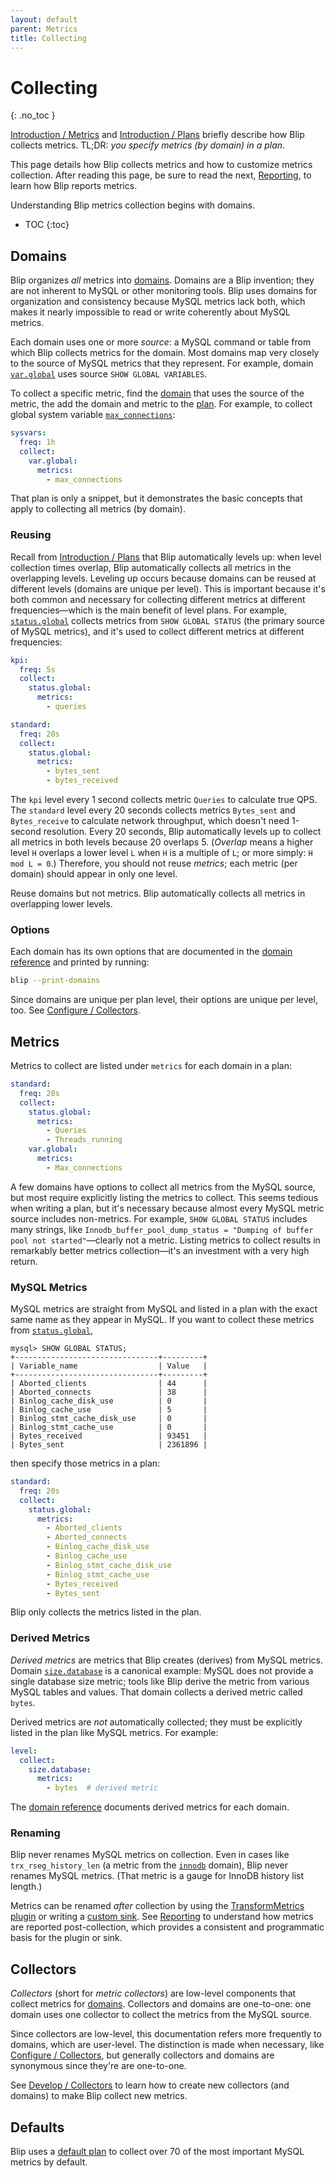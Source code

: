```yaml
---
layout: default
parent: Metrics
title: Collecting
---
```


# Collecting
{: .no_toc }

[Introduction / Metrics](../intro/metrics) and [Introduction / Plans](../intro/plans) briefly describe how Blip collects metrics.
TL;DR: _you specify metrics (by domain) in a plan_.

This page details how Blip collects metrics and how to customize metrics collection.
After reading this page, be sure to read the next, [Reporting](reporting), to learn how Blip reports metrics.

Understanding Blip metrics collection begins with domains.

* TOC
{:toc}

## Domains

Blip organizes _all_ metrics into [domains](domains).
Domains are a Blip invention; they are not inherent to MySQL or other monitoring tools.
Blip uses domains for organization and consistency because MySQL metrics lack both, which makes it nearly impossible to read or write coherently about MySQL metrics.

Each domain uses one or more _source_: a MySQL command or table from which Blip collects metrics for the domain.
Most domains map very closely to the source of MySQL metrics that they represent.
For example, domain [`var.global`](domains#varglobal) uses source `SHOW GLOBAL VARIABLES`.

To collect a specific metric, find the [domain](domains) that uses the source of the metric, the add the domain and metric to the [plan](../plans/).
For example, to collect global system variable [`max_connections`](https://dev.mysql.com/doc/refman/8.0/en/server-system-variables.html#sysvar_max_connections):

```yaml
sysvars:
  freq: 1h
  collect:
    var.global:
      metrics:
        - max_connections
```

That plan is only a snippet, but it demonstrates the basic concepts that apply to collecting all metrics (by domain).

### Reusing

Recall from [Introduction / Plans](../intro/plans) that Blip automatically levels up: when level collection times overlap, Blip automatically collects all metrics in the overlapping levels.
Leveling up occurs because domains can be reused at different levels (domains are unique per level).
This is important because it's both common and necessary for collecting different metrics at different frequencies&mdash;which is the main benefit of level plans.
For example, [`status.global`](domains#statusglobal) collects metrics from `SHOW GLOBAL STATUS` (the primary source of MySQL metrics), and it's used to collect different metrics at different frequencies:

```yaml
kpi:
  freq: 5s
  collect:
    status.global:
      metrics:
        - queries

standard:
  freq: 20s
  collect:
    status.global:
      metrics:
        - bytes_sent
        - bytes_received
```

The `kpi` level every 1 second collects metric `Queries` to calculate true QPS.
The `standard` level every 20 seconds collects metrics `Bytes_sent` and `Bytes_receive` to calculate network throughput, which doesn't need 1-second resolution.
Every 20 seconds, Blip automatically levels up to collect all metrics in both levels because 20 overlaps 5.
(_Overlap_ means a higher level `H` overlaps a lower level `L` when `H` is a multiple of `L`; or more simply: `H mod L = 0`.)
Therefore, you should not reuse _metrics_; each metric (per domain) should appear in only one level.

<p class="note">
Reuse domains but not metrics.
Blip automatically collects all metrics in overlapping lower levels.
</p>

### Options

Each domain has its own options that are documented in the [domain reference](domains) and printed by running:

```sh
blip --print-domains
```

Since domains are unique per plan level, their options are unique per level, too.
See [Configure / Collectors](../config/collectors).

## Metrics

Metrics to collect are listed under `metrics` for each domain in a plan:

```yaml
standard:
  freq: 20s
  collect:
    status.global:
      metrics:
        - Queries
        - Threads_running
    var.global:
      metrics:
        - Max_connections
```

A few domains have options to collect all metrics from the MySQL source, but most require explicitly listing the metrics to collect.
This seems tedious when writing a plan, but it's necessary because almost every MySQL metric source includes non-metrics.
For example, `SHOW GLOBAL STATUS` includes many strings, like `Innodb_buffer_pool_dump_status = "Dumping of buffer pool not started"`&mdash;clearly not a metric.
Listing metrics to collect results in remarkably better metrics collection&mdash;it's an investment with a very high return.

### MySQL Metrics

MySQL metrics are straight from MySQL and listed in a plan with the exact same name as they appear in MySQL.
If you want to collect these metrics from [`status.global`](domains#statusglobal),

```
mysql> SHOW GLOBAL STATUS;
+--------------------------------+---------+
| Variable_name                  | Value   |
+--------------------------------+---------+
| Aborted_clients                | 44      |
| Aborted_connects               | 38      |
| Binlog_cache_disk_use          | 0       |
| Binlog_cache_use               | 5       |
| Binlog_stmt_cache_disk_use     | 0       |
| Binlog_stmt_cache_use          | 0       |
| Bytes_received                 | 93451   |
| Bytes_sent                     | 2361896 |
```

then specify those metrics in a plan:

```yaml
standard:
  freq: 20s
  collect:
    status.global:
      metrics:
        - Aborted_clients
        - Aborted_connects
        - Binlog_cache_disk_use
        - Binlog_cache_use
        - Binlog_stmt_cache_disk_use
        - Binlog_stmt_cache_use
        - Bytes_received
        - Bytes_sent
```

Blip only collects the metrics listed in the plan.

### Derived Metrics

_Derived metrics_ are metrics that Blip creates (derives) from MySQL metrics.
Domain [`size.database`](domains#sizedatabase) is a canonical example: MySQL does not provide a single database size metric; tools like Blip derive the metric from various MySQL tables and values.
That domain collects a derived metric called `bytes`.

Derived metrics are _not_ automatically collected; they must be explicitly listed in the plan like MySQL metrics.
For example:

```yaml
level:
  collect:
    size.database:
      metrics:
        - bytes  # derived metric
```

The [domain reference](domains) documents derived metrics for each domain.

### Renaming

Blip never renames MySQL metrics on collection.
Even in cases like `trx_rseg_history_len` (a metric from the [`innodb`](domains#innodb) domain), Blip never renames MySQL metrics.
(That metric is a gauge for InnoDB history list length.)

Metrics can be renamed _after_ collection by using the [TransformMetrics plugin](../develop/integration-api#plugins) or writing a [custom sink](../develop/sinks).
See [Reporting](reporting) to understand how metrics are reported post-collection, which provides a consistent and programmatic basis for the plugin or sink.

## Collectors

_Collectors_ (short for _metric collectors_) are low-level components that collect metrics for [domains](domains).
Collectors and domains are one-to-one: one domain uses one collector to collect the metrics from the MySQL source.

Since collectors are low-level, this documentation refers more frequently to domains, which are user-level.
The distinction is made when necessary, like [Configure / Collectors](../config/collectors), but generally collectors and domains are synonymous since they're are one-to-one.

See [Develop / Collectors](../develop/collectors) to learn how to create new collectors (and domains) to make Blip collect new metrics.

## Defaults

Blip uses a [default plan](../plans/defaults) to collect over 70 of the most important MySQL metrics by default.
